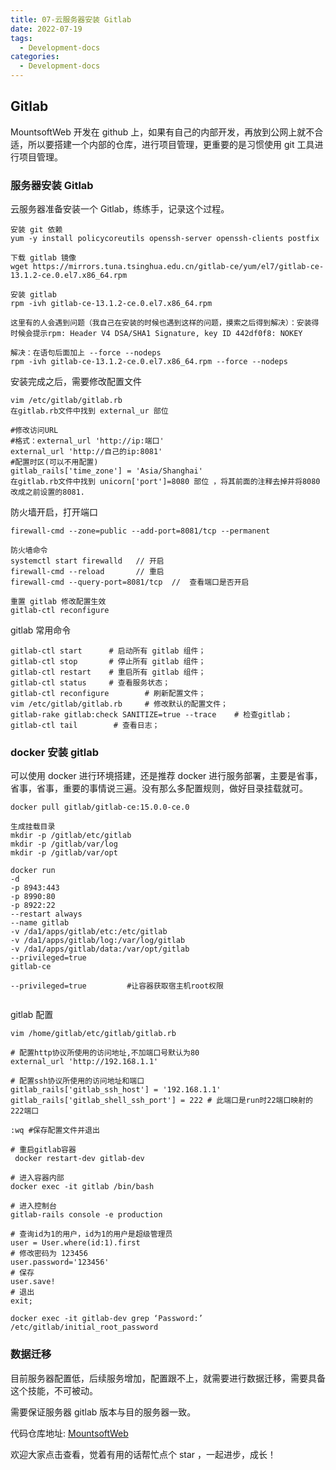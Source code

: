```yaml
---
title: 07-云服务器安装 Gitlab
date: 2022-07-19
tags:
  - Development-docs
categories:
  - Development-docs
---
```


## Gitlab

MountsoftWeb 开发在 github 上，如果有自己的内部开发，再放到公网上就不合适，所以要搭建一个内部的仓库，进行项目管理，更重要的是习惯使用 git 工具进行项目管理。

### 服务器安装 Gitlab

云服务器准备安装一个 Gitlab，练练手，记录这个过程。

```
安装 git 依赖
yum -y install policycoreutils openssh-server openssh-clients postfix

下载 gitlab 镜像
wget https://mirrors.tuna.tsinghua.edu.cn/gitlab-ce/yum/el7/gitlab-ce-13.1.2-ce.0.el7.x86_64.rpm

安装 gitlab
rpm -ivh gitlab-ce-13.1.2-ce.0.el7.x86_64.rpm

这里有的人会遇到问题（我自己在安装的时候也遇到这样的问题，摸索之后得到解决）：安装得时候会提示rpm: Header V4 DSA/SHA1 Signature, key ID 442df0f8: NOKEY

解决：在语句后面加上 --force --nodeps
rpm -ivh gitlab-ce-13.1.2-ce.0.el7.x86_64.rpm --force --nodeps

```

安装完成之后，需要修改配置文件

```
vim /etc/gitlab/gitlab.rb
在gitlab.rb文件中找到 external_ur 部位

#修改访问URL
#格式：external_url 'http://ip:端口'
external_url 'http://自己的ip:8081'
#配置时区(可以不用配置)
gitlab_rails['time_zone'] = 'Asia/Shanghai'
在gitlab.rb文件中找到 unicorn['port']=8080 部位 ，将其前面的注释去掉并将8080改成之前设置的8081.
```

防火墙开启，打开端口

```
firewall-cmd --zone=public --add-port=8081/tcp --permanent

防火墙命令
systemctl start firewalld   // 开启
firewall-cmd --reload       // 重启
firewall-cmd --query-port=8081/tcp  //  查看端口是否开启

重置 gitlab 修改配置生效
gitlab-ctl reconfigure
```

gitlab 常用命令

```
gitlab-ctl start      # 启动所有 gitlab 组件；
gitlab-ctl stop       # 停止所有 gitlab 组件；
gitlab-ctl restart    # 重启所有 gitlab 组件；
gitlab-ctl status     # 查看服务状态；
gitlab-ctl reconfigure        # 刷新配置文件；
vim /etc/gitlab/gitlab.rb     # 修改默认的配置文件；
gitlab-rake gitlab:check SANITIZE=true --trace    # 检查gitlab；
gitlab-ctl tail        # 查看日志；
```

### docker 安装 gitlab

可以使用 docker 进行环境搭建，还是推荐 docker 进行服务部署，主要是省事，省事，省事，重要的事情说三遍。没有那么多配置规则，做好目录挂载就可。

```
docker pull gitlab/gitlab-ce:15.0.0-ce.0

生成挂载目录
mkdir -p /gitlab/etc/gitlab
mkdir -p /gitlab/var/log
mkdir -p /gitlab/var/opt

docker run
-d
-p 8943:443
-p 8990:80
-p 8922:22
--restart always
--name gitlab
-v /da1/apps/gitlab/etc:/etc/gitlab
-v /da1/apps/gitlab/log:/var/log/gitlab
-v /da1/apps/gitlab/data:/var/opt/gitlab
--privileged=true
gitlab-ce

--privileged=true         #让容器获取宿主机root权限


```

gitlab 配置

```
vim /home/gitlab/etc/gitlab/gitlab.rb

# 配置http协议所使用的访问地址,不加端口号默认为80
external_url 'http://192.168.1.1'

# 配置ssh协议所使用的访问地址和端口
gitlab_rails['gitlab_ssh_host'] = '192.168.1.1'
gitlab_rails['gitlab_shell_ssh_port'] = 222 # 此端口是run时22端口映射的222端口

:wq #保存配置文件并退出

# 重启gitlab容器
 docker restart-dev gitlab-dev

# 进入容器内部
docker exec -it gitlab /bin/bash

# 进入控制台
gitlab-rails console -e production

# 查询id为1的用户，id为1的用户是超级管理员
user = User.where(id:1).first
# 修改密码为 123456
user.password='123456'
# 保存
user.save!
# 退出
exit;

docker exec -it gitlab-dev grep ‘Password:’ /etc/gitlab/initial_root_password

```

### 数据迁移

目前服务器配置低，后续服务增加，配置跟不上，就需要进行数据迁移，需要具备这个技能，不可被动。

需要保证服务器 gitlab 版本与目的服务器一致。

代码仓库地址: [MountsoftWeb](https://github.com/mountsoftweb/)

欢迎大家点击查看，觉着有用的话帮忙点个 star ，一起进步，成长！
